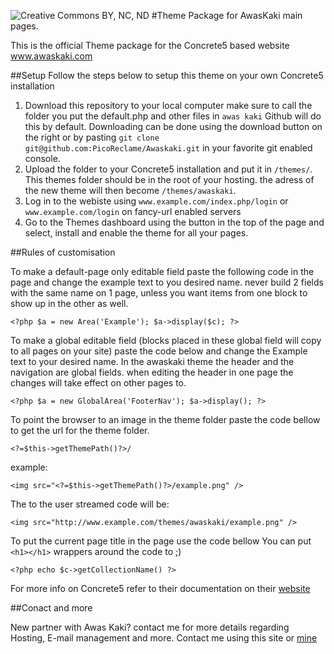
![Creative Commons BY, NC, ND][1]
#Theme Package for AwasKaki main pages.

This is the official Theme package for the Concrete5 based website www.awaskaki.com

##Setup
Follow the steps below to setup this theme on your own Concrete5 installation

 1. Download this repository to your local computer make sure to call the folder you put the default.php and other files in `awas kaki` Github will do this by default. Downloading can be done using the download button on the right or by pasting `git clone git@github.com:PicoReclame/Awaskaki.git` in your favorite git enabled console.
 2. Upload the folder to your Concrete5 installation and put it in `/themes/`. This themes folder should be in the root of your hosting. the adress of the new theme will then become `/themes/awaskaki`.
 3. Log in to the webiste using `www.example.com/index.php/login` or `www.example.com/login` on fancy-url enabled servers
 4. Go to the Themes dashboard using the button in the top of the page and select, install and enable the theme for all your pages.

##Rules of customisation

To make a default-page only editable field paste the following code in the page and change the example text to you desired name. never build 2 fields with the same name on 1 page, unless you want items from one block to show up in the other as well.

	<?php $a = new Area('Example'); $a->display($c); ?>

To make a global editable field (blocks placed in these global field will copy to all pages on your site) paste the code below and change the Example text to your desired name. In the awaskaki theme the header and the navigation are global fields. when editing the header in one page the changes will take effect on other pages to.

	<?php $a = new GlobalArea('FooterNav');	$a->display(); ?>

To point the browser to an image in the theme folder paste the code bellow to get the url for the theme folder.

	<?=$this->getThemePath()?>/ 

example:

	<img src="<?=$this->getThemePath()?>/example.png" />

The to the user streamed code will be:
	
	<img src="http://www.example.com/themes/awaskaki/example.png" />

To put the current page title in the page use the code bellow
You can put `<h1></h1>` wrappers around the code to ;)

	<?php echo $c->getCollectionName() ?>

For more info on Concrete5 refer to their documentation on their [website][2]

##Conact and more

New partner with Awas Kaki? contact me for more details regarding Hosting, E-mail management and more. Contact me using this site or [mine][3]


  [1]: http://i.creativecommons.org/l/by-nc-nd/3.0/88x31.png
  [2]: http://www.concrete5.org/documentation/using-concrete5/
  [3]: http://www.picoreclame.nl